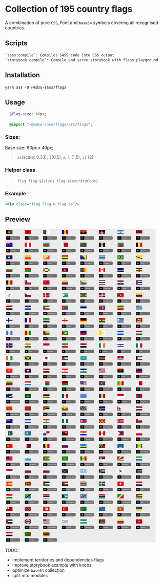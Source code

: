 # Collection of 195 country flags
A combination of pure `CSS`, Font and `base64` symbols covering all recognised countries.

## Scripts
    `sass:compile`: Compiles SASS code into CSS output
    `storybook:compile`: Compile and serve storybook with flags playground

## Installation
`yarn ass -D @adso-sass/flags`

## Usage
```scss
  $flag-size: 60px;

  @import "~@adso-sass/flags/src/flags";
```

### Sizes:
Base size: 60px x 40px;

> `xs`(scale: 0.33), `s`(0.5), `m`, `l` (1.5), `xl` (2)


### Helper class

 > `flag flag-${size} flag-${countryCode}`

### Example
```html
<div class="flag flag-m flag-es"/>
```

## Preview
![Collection previev](./assets/css_flags.jpg)


TODO: 
- Implement territories and dependencies flags
- improve storybook example with knobs
- optimize `base64` collection
- split into modules
